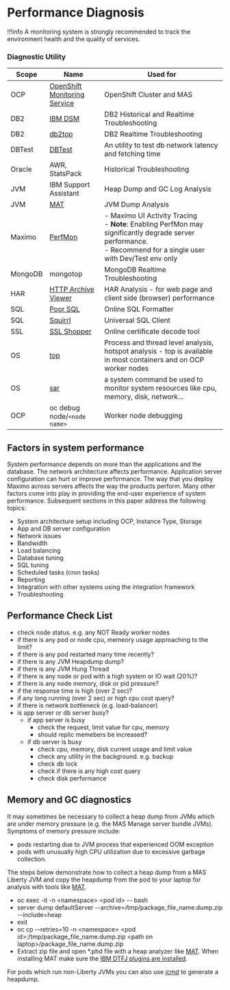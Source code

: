 # Performance Diagnosis

!!!info
    A monitoring system is strongly recommended to track the environment health and the quality of services.

### Diagnostic Utility

| Scope                   | Name                      | Used for                                           |
| ------------------------|-------------------------- | ----------------------------------------------------- |
|OCP | [OpenShift Monitoring Service](../mas/monitoring/guidance.md)  | OpenShift Cluster and MAS  |
|DB2 | [IBM DSM](../pd/db2-performance-diagnosis.md#ibm-data-server-manager-ibm-dsm) | DB2 Historical and Realtime Troubleshooting|
|DB2 | [db2top](../pd/db2-performance-diagnosis.md#db2top) | DB2 Realtime Troubleshooting|
|DBTest| [DBTest](../pd/dbtest.md) | An utility to test db network latency and fetching time|
|Oracle | AWR, StatsPack| Historical Troubleshooting |
|JVM | IBM Support Assistant| Heap Dump and GC Log Analysis |
|JVM | [MAT](http://wiki.eclipse.org/MemoryAnalyzer)| JVM Dump Analysis |
|Maximo | [PerfMon](https://www.ibm.com/support/pages/enabling-and-disabling-maximo-activity-dashboard-maximo-75-and-maximo-76) | - Maximo UI Activity Tracing<br/> - **Note**: Enabling PerfMon may significantly degrade server performance. <br/> - Recommend for a single user with Dev/Test env only|
|MongoDB | mongotop | MongoDB Realtime Troubleshooting | 
|HAR | [HTTP Archive Viewer](https://chrome.google.com/webstore/detail/http-archive-viewer/ebbdbdmhegaoooipfnjikefdpeoaidml?hl=en) | HAR Analysis - for web page and client side (browser) performance |
|SQL | [Poor SQL](http://poorsql.com) | Online SQL Formatter | 
|SQL | [Squirrl](http://squirrel-sql.sourceforge.net) | Universal SQL Client |
|SSL | [SSL Shopper](https://www.sslshopper.com)| Online certificate decode tool |
|OS  | [top](https://www.redhat.com/sysadmin/interpret-top-output) | Process and thread level analysis, hotspot analysis - top is available in most containers and on OCP worker nodes|
|OS  | [sar](https://access.redhat.com/solutions/276533) | a system command be used to monitor system resources like cpu, memory, disk, network...|
|OCP | oc debug node/`<node name>` | Worker node debugging |

## Factors in system performance

System performance depends on more than the applications and the database. The network architecture affects performance. Application server configuration can hurt or improve performance. The way that you deploy Maximo across servers affects the way the products perform. Many other factors come into play in providing the end-user experience of system performance.
Subsequent sections in this paper address the following topics:

* System architecture setup including OCP, Instance Type, Storage
* App and DB server configuration
* Network issues
* Bandwidth
* Load balancing
* Database tuning
* SQL tuning
* Scheduled tasks (cron tasks)
* Reporting
* Integration with other systems using the integration framework
* Troubleshooting

## Performance Check List

- check node status. e.g. any NOT Ready worker nodes
- if there is any pod or node cpu, memeory usage approaching to the limit?
- if there is any pod restarted many time recently?
- if there is any JVM Heapdump dump?
- if there is any JVM Hung Thread 
- if there is any node or pod with a high system or IO wait (20%)?
- if there is any node memory, disk or pid pressure?
- if the response time is high (over 2 sec)?
- if any long running (over 2 sec) or high cpu cost query?
- if there is network bottleneck (e.g. load-balancer)
- is app server or db server busy?
    - if app server is busy
        - check the request, limit value for cpu, memory
        - should replic memebers be increased?
    - if db server is busy
        - check cpu, memory, disk current usage and limit value
        - check any utility in the background. e.g. backup
        - check db lock
        - check if there is any high cost query
        - check disk performance

## Memory and GC diagnostics

It may sometimes be necessary to collect a heap dump from JVMs which are under memory pressure (e.g. the MAS Manage server bundle JVMs). Symptoms of memory pressure include:

- pods restarting due to JVM process that experienced OOM exception
- pods with unusually high CPU utilization due to excessive garbage collection.

The steps below demonstrate how to collect a heap dump from a MAS Liberty JVM and copy the heapdump from the pod to your laptop for analysis with tools like [MAT](https://wiki.eclipse.org/MemoryAnalyzer/).

- oc exec -it -n &lt;namespace&gt; &lt;pod id&gt; -- bash
- server dump defaultServer --archive=/tmp/package_file_name.dump.zip --include=heap
- exit
- oc cp --retries=10 -n &lt;namespace&gt; &lt;pod id&gt;:/tmp/package_file_name.dump.zip &lt;path on laptop&gt;/package_file_name.dump.zip
- Extract zip file and open *.phd file with a heap analyzer like [MAT](https://wiki.eclipse.org/MemoryAnalyzer/). When installing MAT make sure the [IBM DTFJ plugins are installed](https://help.eclipse.org/latest/topic/org.eclipse.mat.ui.help/tasks/installDTFJ.html?cp=50_3_1).

For pods which run non-Liberty JVMs you can also use [jcmd](https://help.eclipse.org/latest/index.jsp?topic=%2Forg.eclipse.mat.ui.help%2Ftasks%2Facquiringheapdump.html) to generate a heapdump.

